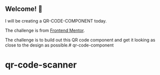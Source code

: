 ## Welcome! 👋

I will be creating a QR-CODE-COMPONENT today.

The challenge is from [Frontend Mentor](https://www.frontendmentor.io).

The challenge is to build out this QR code component and get it looking as close to the design as possible.# qr-code-component
# qr-code-scanner
